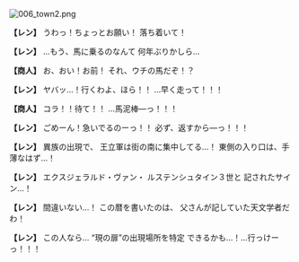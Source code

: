 
![006_town2.png](../images/backgrounds/006_town2.png)

**【レン】**
うわっ！ちょっとお願い！
落ち着いて！

**【レン】**
…もう、馬に乗るのなんて
何年ぶりかしら…

**【商人】**
お、おい！お前！
それ、ウチの馬だぞ！？

**【レン】**
ヤバッ…！行くわよ、ほら！！
…早く走って！！！

**【商人】**
コラ！！待て！！
…馬泥棒―っ！！！

**【レン】**
ごめーん！急いでるのーっ！！
必ず、返すから―っ！！！

**【レン】**
異族の出現で、
王立軍は街の南に集中してる…！
東側の入り口は、手薄なはず…！

**【レン】**
エクスジェラルド・ヴァン・
ルステンシュタイン３世と
記されたサイン…！

**【レン】**
間違いない…！
この暦を書いたのは、
父さんが記していた天文学者だわ！

**【レン】**
この人なら…
“現の扉”の出現場所を特定
できるかも…！…行っけーっ！！！